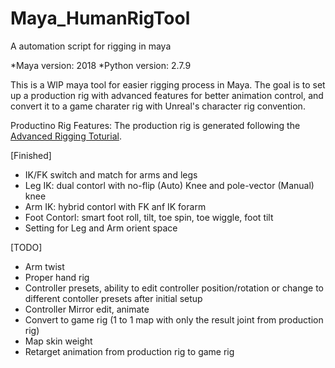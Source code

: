# Maya_HumanRigTool
A automation script for rigging in maya

*Maya version: 2018
*Python version: 2.7.9


This is a WIP maya tool for easier rigging process in Maya. 
The goal is to set up a production rig with advanced features for better animation control, and convert it to a game charater rig with Unreal's character rig convention. 

Productino Rig Features:
The production rig is generated following the [Advanced Rigging Toturial](https://www.youtube.com/watch?v=MV4XRgmTynY&list=PL8hZ6hQCGHMXKqaX9Og4Ow52jsU_Y5veH&index=1). 

[Finished]
- IK/FK switch and match for arms and legs 
- Leg IK: dual contorl with no-flip (Auto) Knee and pole-vector (Manual) knee 
- Arm IK: hybrid contorl with FK anf IK forarm 
- Foot Contorl: smart foot roll, tilt, toe spin, toe wiggle, foot tilt
- Setting for Leg and Arm orient space


[TODO]
- Arm twist 
- Proper hand rig 
- Controller presets, ability to edit controller position/rotation or change to different contoller presets after initial setup
- Controller Mirror edit, animate 
- Convert to game rig (1 to 1 map with only the result joint from production rig)
- Map skin weight 
- Retarget animation from production rig to game rig 


 
